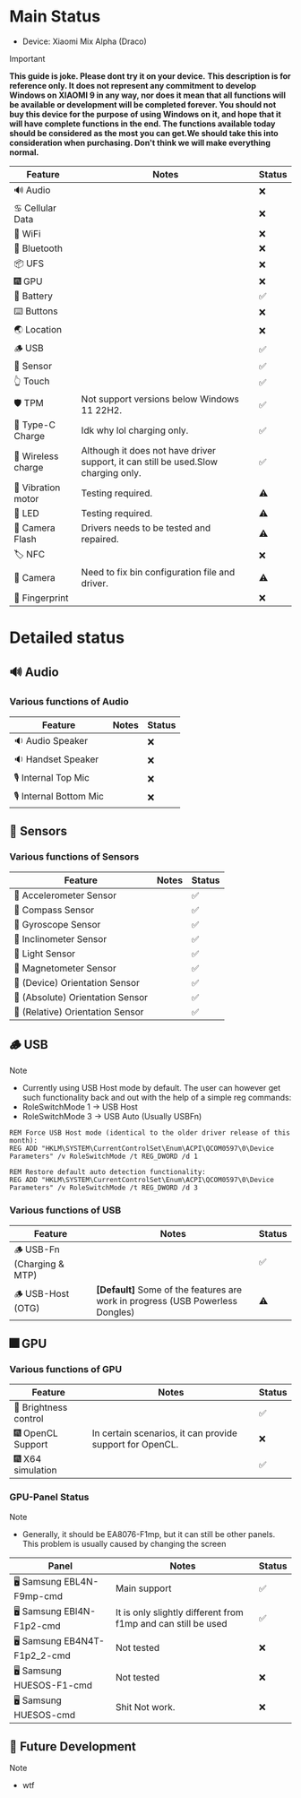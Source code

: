 # Main Status
- Device: Xiaomi Mix Alpha (Draco)
> [!IMPORTANT]
> **This guide is joke. Please dont try it on your device.**
> **This description is for reference only. It does not represent any commitment to develop Windows on XIAOMI 9 in any way, nor does it mean that all functions will be available or development will be completed forever. You should not buy this device for the purpose of using Windows on it, and hope that it will have complete functions in the end. The functions available today should be considered as the most you can get.We should take this into consideration when purchasing. Don't think we will make everything normal.**

| Feature                | Notes                                                                                   | Status         |
|------------------------|-----------------------------------------------------------------------------------------|----------------|
| 🔊 Audio               |                                                                                         | ❌            |
| ♋ Cellular Data       |                                                                                         | ❌            |
| 🛜 WiFi                |                                                                                         | ❌            |
| 🔵 Bluetooth           |                                                                                         | ❌            |
| 📦 UFS                 |                                                                                         | ❌            |
| 🎆 GPU                 |                                                                                         | ❌            |
| 🔋 Battery             |                                                                                         | ✅            |
| ⌨️ Buttons             |                                                                                         | ❌            |
| 🌏 Location            |                                                                                         | ❌           |
| 🪵 USB                 |                                                                                         | ✅            |
| 🧭 Sensor              |                                                                                         | ✅            |
| 👆 Touch               |                                                                                         | ✅            |
| 🛡️ TPM                 | Not support versions below Windows 11 22H2.                                             | ✅            |
| 🔌 Type-C Charge       | Idk why lol charging only.                                                                     | ✅            |
| 🔌 Wireless charge     | Although it does not have driver support, it can still be used.Slow charging only.      | ✅            |
| 📳 Vibration motor     | Testing required.                                                                       | ⚠️            |
| 🔦 LED                 | Testing required.                                                                       | ⚠️            |
| 📸 Camera Flash        | Drivers needs to be tested and repaired.                                                | ⚠️            |
| 🏷️ NFC                 |                                                                                         | ❌            |
| 📸 Camera              | Need to fix bin configuration file and driver.                                          | ⚠️            |
| 🧬 Fingerprint         |                                                                                         | ❌            |

# Detailed status

## 🔊 Audio
### Various functions of Audio
| Feature                | Notes                                                                                   | Status         |
|------------------------|-----------------------------------------------------------------------------------------|----------------|
| 🔉 Audio Speaker       |                                                                                         | ❌           |
| 🔉 Handset Speaker     |                                                                                         | ❌            |
| 🎙️ Internal Top Mic    |                                                                                         | ❌            |
| 🎙️ Internal Bottom Mic |                                                                                         | ❌            |

## 🧭 Sensors
### Various functions of Sensors
| Feature                            | Notes                                                                                   | Status         |
|------------------------------------|-----------------------------------------------------------------------------------------|----------------|
| 🧭 Accelerometer Sensor            |                                                                                         | ✅            |
| 🧭 Compass Sensor                  |                                                                                         | ✅            |
| 🧭 Gyroscope Sensor                |                                                                                         | ✅            |
| 🧭 Inclinometer Sensor             |                                                                                         | ✅            |
| 🧭 Light Sensor                    |                                                                                         | ✅            |
| 🧭 Magnetometer Sensor             |                                                                                         | ✅            |
| 🧭 (Device)   Orientation Sensor   |                                                                                         | ✅            |
| 🧭 (Absolute) Orientation Sensor   |                                                                                         | ✅            |
| 🧭 (Relative) Orientation Sensor   |                                                                                         | ✅            |

## 🪵 USB
> [!NOTE]
> - Currently using USB Host mode by default. The user can however get such functionality back and out with the help of a simple reg commands:
> - RoleSwitchMode 1 -> USB Host
> - RoleSwitchMode 3 -> USB Auto (Usually USBFn)
```batch
REM Force USB Host mode (identical to the older driver release of this month):
REG ADD "HKLM\SYSTEM\CurrentControlSet\Enum\ACPI\QCOM0597\0\Device Parameters" /v RoleSwitchMode /t REG_DWORD /d 1
```
```batch
REM Restore default auto detection functionality:
REG ADD "HKLM\SYSTEM\CurrentControlSet\Enum\ACPI\QCOM0597\0\Device Parameters" /v RoleSwitchMode /t REG_DWORD /d 3
```

### Various functions of USB
| Feature                         | Notes                                                                                   | Status         |
|---------------------------------|-----------------------------------------------------------------------------------------|----------------|
| 🪵 USB-Fn   (Charging & MTP)   |                                                         	                                | ✅            |
| 🪵 USB-Host (OTG)              | **[Default]** Some of the features are work in progress (USB Powerless Dongles)          | ⚠️            |


## 🎆 GPU 
### Various functions of GPU
| Feature                | Notes                                                                                   | Status         |
|------------------------|-----------------------------------------------------------------------------------------|----------------|
| 📲 Brightness control  |                                                                                         | ✅            |
| 🎆 OpenCL Support      | In certain scenarios, it can provide support for OpenCL.                                | ❌            |
| 🎆 X64 simulation      |                                                                                         | ✅            |

### GPU-Panel Status
> [!NOTE]
> - Generally, it should be EA8076-F1mp, but it can still be other panels. This problem is usually caused by changing the screen

| Panel                          | Notes                                                                                   | Status         |
|---------------------------------|----------------------------------------------------------------------------------------|----------------|
| 🖥️ Samsung EBL4N-F9mp-cmd  | Main support                                                                            | ✅            |
| 🖥️ Samsung EBl4N-F1p2-cmd  | It is only slightly different from f1mp and can still be used                           | ✅            |
| 🖥️ Samsung EB4N4T-F1p2_2-cmd| Not tested                                                                              | ❌            |
| 🖥️ Samsung HUESOS-F1-cmd    | Not tested                                                                              | ❌            |
| 🖥️ Samsung HUESOS-cmd       | Shit Not work.                                                                              | ❌            |

## 🌄 Future Development
> [!NOTE]
> - wtf
